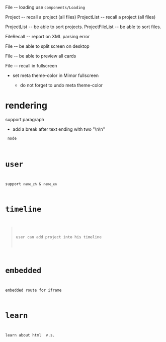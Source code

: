 File -- loading use `components/Loading`

Project -- recall a project (all files)
ProjectList -- recall a project (all files)

ProjectList -- be able to sort projects.
ProjectFileList -- be able to sort files.

FileRecall -- report on XML parsing error

File -- be able to split screen on desktop

File -- be able to preview all cards

File -- recall in fullscreen

- set meta theme-color in Mimor fullscreen

  - do not forget to undo meta theme-color

# rendering

support paragraph

- add a break after text ending with two "\n\n"

<code> node

# user

support `name_zh` & `name_en`

# timeline

> user can add project into his timeline

# embedded

embedded route for iframe

# learn

learn about html <span> v.s. <div>
